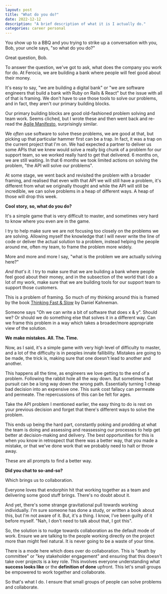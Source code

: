 ```yaml
---
layout: post
title: "What do you do?"
date: 2022-12-12
description: "A brief description of what it is I actually do."
categories: career personal
---
```


You show up to a BBQ and you trying to strike up a conversation with you, Bob, your uncle says, "so what do you do?"

Great question, Bob.

To answer the question, we've got to ask, what does the company you work for do. At Ferocia, we are building a bank where people will feel good about their money.

It's easy to say, "we are building a digital bank" or "we are software engineers that build a bank with Ruby on Rails & React" but the issue with all of that is framing. We don't have to use those tools to solve our problems, and in fact, they aren't our primary building blocks.

Our primary building blocks are good old-fashioned problem solving and team work. Seems cliched, but I wrote these and then went back and re-read the [Agile Manifesto](https://agilemanifesto.org/), surprisingly similar.

We _often_ use software to solve these problems, we are good at that, but picking up that particular hammer first can be a trap. In fact, it was a trap on the current project that I'm on. We had expected a partner to deliver us some APIs that we knew would solve a really big chunk of a problem for our support team, so we worked really hard to get that delivered. 6 months on, we are still waiting. In that 6 months we took limited actions on solving the problem, "the API will solve our problems".

At some stage, we went back and revisited the problem with a broader framing, and realised that even with that API we will still have a problem, it's different from what we originally thought and while the API will still be incredible, we can solve problems in a heap of different ways. A heap of those will drop this week.

**Cool story, so, what do you do?**

It's a simple game that is very difficult to master, and sometimes very hard to know where you even are in the game.

I try to help make sure we are not focusing too closely on the problems we are solving. Allowing myself the knowledge that I will never write the line of code or deliver the actual solution to a problem, instead helping the people around me, often my team, to frame the problem more widely.

More and more and more I say, "what is the problem we are actually solving here?"

_And that's it._ I try to make sure that we are building a bank where people feel good about their money, and in the subsection of the world that I do a lot of my work, make sure that we are building tools for our support team to support those customers.

This is a problem of framing. So much of my thinking around this is framed by the book [Thinking Fast & Slow](https://www.amazon.com/Thinking-Fast-Slow-Daniel-Kahneman/dp/0374533555) by Daniel Kahneman.

Someone says "Oh we can write a bit of software that does x & y". Should we? Or should we do something else that solves it in a different way. Can we frame this problem in a way which takes a broader/more appropriate view of the solution.

**We** **make mistakes. All. The. Time.**

Now, as I said, it's a simple game with very high level of difficulty to master, and a lot of the difficulty is in peoples innate fallibility. Mistakes are going to be made, the trick is, making sure that one doesn't lead to another and another.

This happens all the time, as engineers we love getting to the end of a problem. Following the rabbit hole all the way down. But sometimes that pursuit can be a long way down the wrong path. Essentially turning 1 cheap bad decision into an expensive one. This sunk cost fallacy can permeate and permeate. The repercussions of this can be felt for ages.

Take the API problem I mentioned earlier, the easy thing to do is rest on your previous decision and forget that there's different ways to solve the problem.

This ends up being the hard part, constantly poking and prodding at what the team is doing and assessing and reassessing our processes to help get better at decision-making and delivery. The best opportunities for this is when you know in retrospect that there was a better way, that you made a mistake, or that we've done work that we probably need to halt or throw away.

These are all prompts to find a better way.

**Did you chat to so-and-so?**

Which brings us to collaboration.

Everyone loves that endorphin hit that working together as a team and delivering some good stuff brings. There's no doubt about it.

And yet, there's some strange gravitational pull towards working individually. I'm sure someone has done a study, or written a book about this, but I'm not aware of it. But, it's a thing. I know, I've been guilty of it before myself. "Nah, I don't need to talk about that, I got this".

So, the solution is to nudge towards collaboration as the default mode of work. Ensure we are talking to the people working directly on the project more than might feel natural. It is never going to be a waste of your time.

There is a mode here which does over do collaboration. This is "death by committee" or "key stakeholder engagement" and ensuring that this doesn't take over projects is a key role. This involves everyone understanding what **success looks like** or the **definition of done** upfront. This let's small groups be empowered to work together and collaborate.

So that's what I do. I ensure that small groups of people can solve problems and collaborate.